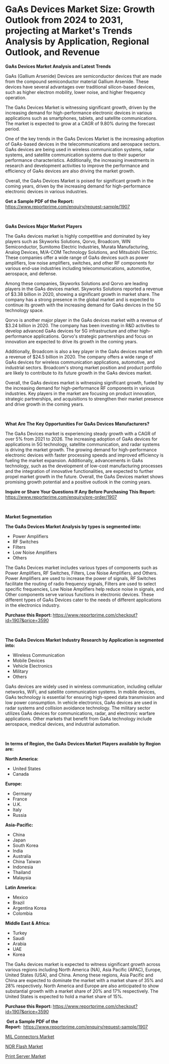 <p><h1>GaAs Devices Market Size: Growth Outlook from 2024 to 2031, projecting at Market's Trends Analysis by Application, Regional Outlook, and Revenue</h1></p><p><strong>GaAs Devices Market Analysis and Latest Trends</strong></p>
<p><p>GaAs (Gallium Arsenide) Devices are semiconductor devices that are made from the compound semiconductor material Gallium Arsenide. These devices have several advantages over traditional silicon-based devices, such as higher electron mobility, lower noise, and higher frequency operation.</p><p>The GaAs Devices Market is witnessing significant growth, driven by the increasing demand for high-performance electronic devices in various applications such as smartphones, tablets, and satellite communications. The market is expected to grow at a CAGR of 9.80% during the forecast period.</p><p>One of the key trends in the GaAs Devices Market is the increasing adoption of GaAs-based devices in the telecommunications and aerospace sectors. GaAs devices are being used in wireless communication systems, radar systems, and satellite communication systems due to their superior performance characteristics. Additionally, the increasing investments in research and development activities to improve the performance and efficiency of GaAs devices are also driving the market growth.</p><p>Overall, the GaAs Devices Market is poised for significant growth in the coming years, driven by the increasing demand for high-performance electronic devices in various industries.</p></p>
<p><strong>Get a Sample PDF of the Report:&nbsp;</strong> <a href="https://www.reportprime.com/enquiry/request-sample/1907">https://www.reportprime.com/enquiry/request-sample/1907</a></p>
<p>&nbsp;</p>
<p><strong>GaAs Devices Major Market Players</strong></p>
<p><p>The GaAs devices market is highly competitive and dominated by key players such as Skyworks Solutions, Qorvo, Broadcom, WIN Semiconductor, Sumitomo Electric Industries, Murata Manufacturing, Analog Devices, M/A-COM Technology Solutions, and Mitsubishi Electric. These companies offer a wide range of GaAs devices such as power amplifiers, low noise amplifiers, switches, and other RF components for various end-use industries including telecommunications, automotive, aerospace, and defense.</p><p>Among these companies, Skyworks Solutions and Qorvo are leading players in the GaAs devices market. Skyworks Solutions reported a revenue of $3.38 billion in 2020, showing a significant growth in market share. The company has a strong presence in the global market and is expected to continue its growth with the increasing demand for GaAs devices in the 5G technology space.</p><p>Qorvo is another major player in the GaAs devices market with a revenue of $3.24 billion in 2020. The company has been investing in R&D activities to develop advanced GaAs devices for 5G infrastructure and other high-performance applications. Qorvo's strategic partnerships and focus on innovation are expected to drive its growth in the coming years.</p><p>Additionally, Broadcom is also a key player in the GaAs devices market with a revenue of $24.5 billion in 2020. The company offers a wide range of GaAs devices for wireless communication applications, automotive, and industrial sectors. Broadcom's strong market position and product portfolio are likely to contribute to its future growth in the GaAs devices market.</p><p>Overall, the GaAs devices market is witnessing significant growth, fueled by the increasing demand for high-performance RF components in various industries. Key players in the market are focusing on product innovation, strategic partnerships, and acquisitions to strengthen their market presence and drive growth in the coming years.</p></p>
<p>&nbsp;</p>
<p><strong>What Are The Key Opportunities For GaAs Devices Manufacturers?</strong></p>
<p><p>The GaAs Devices market is experiencing steady growth with a CAGR of over 5% from 2021 to 2026. The increasing adoption of GaAs devices for applications in 5G technology, satellite communication, and radar systems is driving the market growth. The growing demand for high-performance electronic devices with faster processing speeds and improved efficiency is fueling the market expansion. Additionally, advancements in GaAs technology, such as the development of low-cost manufacturing processes and the integration of innovative functionalities, are expected to further propel market growth in the future. Overall, the GaAs Devices market shows promising growth potential and a positive outlook in the coming years.</p></p>
<p><strong>Inquire or Share Your Questions If Any Before Purchasing This Report:</strong> <a href="https://www.reportprime.com/enquiry/pre-order/1907">https://www.reportprime.com/enquiry/pre-order/1907</a></p>
<p>&nbsp;</p>
<p><strong>Market Segmentation</strong></p>
<p><strong>The GaAs Devices Market Analysis by types is segmented into:</strong></p>
<p><ul><li>Power Amplifiers</li><li>RF Switches</li><li>Filters</li><li>Low Noise Amplifiers</li><li>Others</li></ul></p>
<p><p>The GaAs Devices market includes various types of components such as Power Amplifiers, RF Switches, Filters, Low Noise Amplifiers, and Others. Power Amplifiers are used to increase the power of signals, RF Switches facilitate the routing of radio frequency signals, Filters are used to select specific frequencies, Low Noise Amplifiers help reduce noise in signals, and Other components serve various functions in electronic devices. These different types of GaAs Devices cater to the needs of different applications in the electronics industry.</p></p>
<p><strong>Purchase this Report:&nbsp;</strong><a href="https://www.reportprime.com/checkout?id=1907&price=3590">https://www.reportprime.com/checkout?id=1907&price=3590</a></p>
<p>&nbsp;</p>
<p><strong>The GaAs Devices Market Industry Research by Application is segmented into:</strong></p>
<p><ul><li>Wireless Communication</li><li>Mobile Devices</li><li>Vehicle Electronics</li><li>Military</li><li>Others</li></ul></p>
<p><p>GaAs devices are widely used in wireless communication, including cellular networks, WiFi, and satellite communication systems. In mobile devices, GaAs technology is essential for ensuring high-speed data transmission and low power consumption. In vehicle electronics, GaAs devices are used in radar systems and collision avoidance technology. The military sector utilizes GaAs devices for communications, radar, and electronic warfare applications. Other markets that benefit from GaAs technology include aerospace, medical devices, and industrial automation.</p></p>
<p>&nbsp;</p>
<p><strong>In terms of Region, the GaAs Devices Market Players available by Region are:</strong></p>
<p>
    <p> <strong> North America: </strong>
        <ul>
            <li>United States</li>
            <li>Canada</li>
        </ul>
        </p> 
    <p> <strong> Europe: </strong>
        <ul>
            <li>Germany</li>
            <li>France</li>
            <li>U.K.</li>
            <li>Italy</li>
            <li>Russia</li>
        </ul>
        </p> 
    <p> <strong> Asia-Pacific: </strong>
        <ul>
            <li>China</li>
            <li>Japan</li>
            <li>South Korea</li>
            <li>India</li>
            <li>Australia</li>
            <li>China Taiwan</li>
            <li>Indonesia</li>
            <li>Thailand</li>
            <li>Malaysia</li>
        </ul>
        </p> 
    <p> <strong> Latin America: </strong>
        <ul>
            <li>Mexico</li>
            <li>Brazil</li>
            <li>Argentina Korea</li>
            <li>Colombia</li>
        </ul>
        </p> 
    <p> <strong> Middle East & Africa: </strong>
        <ul>
            <li>Turkey</li>
            <li>Saudi</li>
            <li>Arabia</li>
            <li>UAE</li>
            <li>Korea</li>
        </ul>
    </p>
    </p>
<p><p>The GaAs devices market is expected to witness significant growth across various regions including North America (NA), Asia Pacific (APAC), Europe, United States (USA), and China. Among these regions, Asia Pacific and China are expected to dominate the market with a market share of 35% and 28% respectively. North America and Europe are also anticipated to show substantial growth with a market share of 20% and 17% respectively. The United States is expected to hold a market share of 15%.</p></p>
<p><strong>Purchase this Report: </strong><a href="https://www.reportprime.com/checkout?id=1907&price=3590">https://www.reportprime.com/checkout?id=1907&price=3590</a></p>
<p>&nbsp;<strong>Get a Sample PDF of the Report:&nbsp;&nbsp;</strong><a href="https://www.reportprime.com/enquiry/request-sample/1907">https://www.reportprime.com/enquiry/request-sample/1907</a></p>
<p><strong></strong></p>
<p><p><a href="https://github.com/santosh758595/Market-Research-Report-List-3/blob/main/mil-connectors-market.md">MIL Connectors Market</a></p><p><a href="https://github.com/zjyglelu/Market-Research-Report-List-2/blob/main/nor-flash-market.md">NOR Flash Market</a></p><p><a href="https://github.com/elizabethdagraca/Market-Research-Report-List-2/blob/main/print-server-market.md">Print Server Market</a></p></p>